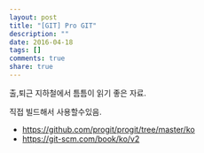 ```yaml
---
layout: post
title: "[GIT] Pro GIT"
description: ""
date: 2016-04-18
tags: []
comments: true
share: true
---
```


출,퇴근 지하철에서 틈틈이 읽기 좋은 자료.

직접 빌드해서 사용할수있음.

  

  * https://github.com/progit/progit/tree/master/ko
  * https://git-scm.com/book/ko/v2

  

